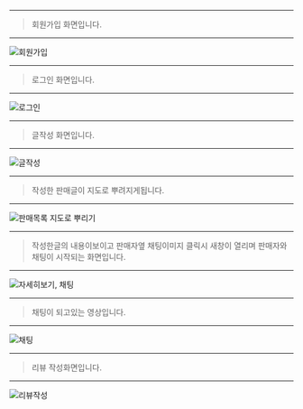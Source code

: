 
---
> 회원가입 화면입니다.
> 

---

![회원가입](https://github.com/TwoJungHo/tj705Market/assets/132986801/b9ba150d-d43f-409b-8da8-ace095278717)



---
> 로그인 화면입니다.
> 

---

![로그인](https://github.com/TwoJungHo/tj705Market/assets/132986801/fd7a70ef-8313-4327-977d-c8f326a541f5)



---
> 글작성 화면입니다.
> 

---

![글작성](https://github.com/TwoJungHo/tj705Market/assets/132986801/ed13660a-1081-41c4-a7c3-1728e99c3daa)



---
> 작성한 판매글이 지도로 뿌려지게됩니다.
> 

---

![판매목록 지도로 뿌리기](https://github.com/TwoJungHo/tj705Market/assets/132986801/d8134d44-2868-4240-bb97-25fd4f6de99c)



---
> 작성한글의 내용이보이고 판매자옆 채팅이미지 클릭시 새창이 열리며 판매자와 채팅이 시작되는 화면입니다.
> 

---

![자세히보기, 채팅](https://github.com/TwoJungHo/tj705Market/assets/132986801/1d6d9171-ea05-4a00-b41c-d24431f605a4)




---
> 채팅이 되고있는 영상입니다.
> 

---

![채팅](https://github.com/TwoJungHo/tj705Market/assets/132986801/10b45080-ff1b-4f83-a482-83a3404ab0f5)





---


> 리뷰 작성화면입니다.
> 

---

![리뷰작성](https://github.com/TwoJungHo/tj705Market/assets/132986801/b5d214c0-d1c9-4ec5-afb1-c3d2ab3b0f37)
